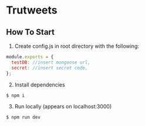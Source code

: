 # Trutweets

## How To Start

1. Create config.js in root directory with the following:

```javascript
module.exports = {
  testDB: //insert mongoose url,
  secret: //insert secret code,
};
```

2. Install dependencies

```
$ npm i
```

3. Run locally (appears on localhost:3000)

```
$ npm run dev
```
